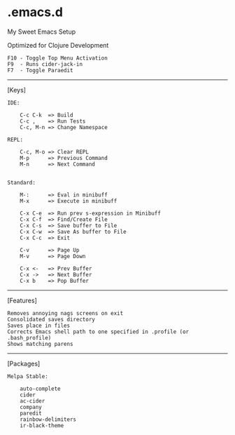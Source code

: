 .emacs.d
========

My Sweet Emacs Setup

Optimized for Clojure Development

	F10 - Toggle Top Menu Activation
	F9  - Runs cider-jack-in
	F7  - Toggle Paraedit






---

[Keys]

	IDE:

		C-c C-k  => Build
		C-c ,    => Run Tests
		C-c, M-n => Change Namespace

	REPL:

		C-c, M-o => Clear REPL
		M-p      => Previous Command
		M-n      => Next Command


	Standard:

		M-:      => Eval in minibuff
		M-x      => Execute in minibuff

		C-x C-e  => Run prev s-expression in Minibuff
		C-x C-f  => Find/Create File
		C-x C-s  => Save buffer to File
		C-x C-w  => Save As buffer to File
		C-x C-c  => Exit

		C-v      => Page Up
		M-v      => Page Down

		C-x <-   => Prev Buffer
		C-x ->   => Next Buffer
		C-x b    => Pop Buffer


---

[Features]

	Removes annoying nags screens on exit
	Consolidated saves directory
	Saves place in files
	Corrects Emacs shell path to one specified in .profile (or .bash_profile)
	Shows matching parens

---

[Packages]

	Melpa Stable:

		auto-complete
		cider
		ac-cider
		company
		paredit
		rainbow-delimiters
		ir-black-theme

